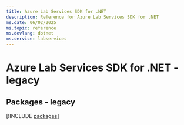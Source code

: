 ```yaml
---
title: Azure Lab Services SDK for .NET
description: Reference for Azure Lab Services SDK for .NET
ms.date: 06/02/2025
ms.topic: reference
ms.devlang: dotnet
ms.service: labservices
---
```

# Azure Lab Services SDK for .NET - legacy
## Packages - legacy
[!INCLUDE [packages](lab-services-index.md)]